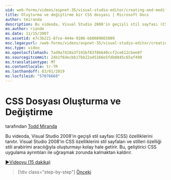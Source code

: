 ```yaml
---
uid: web-forms/videos/aspnet-35/visual-studio-editor/creating-and-modifying-a-css-file
title: Oluşturma ve değiştirme bir CSS dosyası | Microsoft Docs
author: tmiranda
description: Bu videoda, Visual Studio 2008'in geçişli stil sayfası (CSS) özelliklerini tanıtır. Visual Studio 2008'in CSS özelliklerini stil sayfaları oluşturmak kolaylaştırır bir...
ms.author: riande
ms.date: 11/15/2007
ms.assetid: e7c3b221-87ce-444e-9106-bb0609665009
msc.legacyurl: /web-forms/videos/aspnet-35/visual-studio-editor/creating-and-modifying-a-css-file
msc.type: video
ms.openlocfilehash: 7ad9a7418a3f191bf83f8b640ccf2ce612cbee0f
ms.sourcegitcommit: 24b1f6decbb17bb22a45166e5fdb0845c65af498
ms.translationtype: MT
ms.contentlocale: tr-TR
ms.lasthandoff: 03/01/2019
ms.locfileid: "57076668"
---
```

<a name="creating-and-modifying-a-css-file"></a>CSS Dosyası Oluşturma ve Değiştirme
====================
tarafından [Todd Miranda](https://github.com/tmiranda)

Bu videoda, Visual Studio 2008'in geçişli stil sayfası (CSS) özelliklerini tanıtır. Visual Studio 2008'in CSS özelliklerini stil sayfaları ve stilleri özelliği stili arabirimi aracılığıyla oluşturmayı kolay hale getirir. Bu, geliştirici CSS uygulama ayrıntıları ile uğraşmak zorunda kalmaktan kaldırır.

[&#9654;Videoyu (15 dakika)](https://channel9.msdn.com/Blogs/ASP-NET-Site-Videos/creating-and-modifying-a-css-file)

> [!div class="step-by-step"]
> [Önceki](quick-tour-of-the-visual-studio-2008-integrated-development-environment.md)
